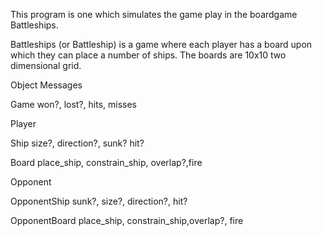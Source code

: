 This program is one which simulates the game play in the boardgame Battleships.

Battleships (or Battleship) is a game where each player has a board upon which they can place a number of ships. The boards are 10x10 two dimensional grid.


Object                                      Messages

Game                                  won?, lost?, hits, misses

Player


Ship                                      size?, direction?, sunk? hit?

Board                            place_ship, constrain_ship, overlap?,fire

Opponent


OpponentShip                               sunk?, size?, direction?, hit?


OpponentBoard                    place_ship, constrain_ship,overlap?, fire    
